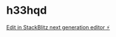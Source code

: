 # h33hqd

[Edit in StackBlitz next generation editor ⚡️](https://stackblitz.com/~/github.com/zydemail/h33hqd)